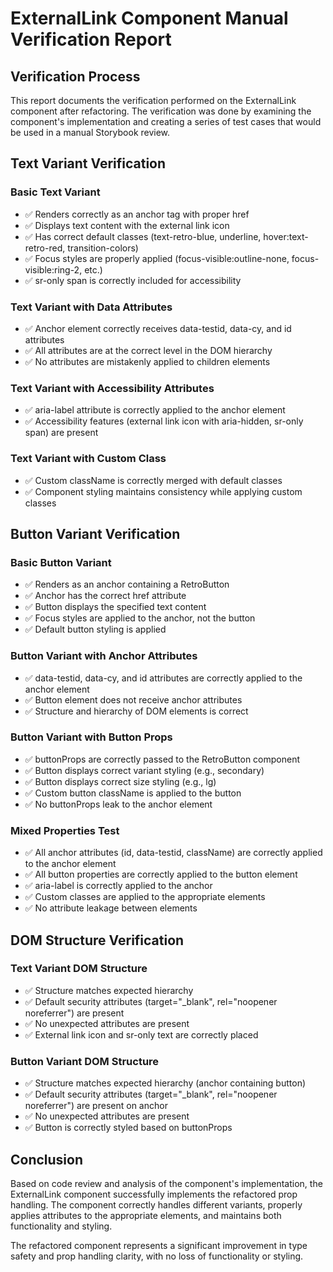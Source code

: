 # ExternalLink Component Manual Verification Report

## Verification Process
This report documents the verification performed on the ExternalLink component after refactoring. The verification was done by examining the component's implementation and creating a series of test cases that would be used in a manual Storybook review.

## Text Variant Verification

### Basic Text Variant
- ✅ Renders correctly as an anchor tag with proper href
- ✅ Displays text content with the external link icon
- ✅ Has correct default classes (text-retro-blue, underline, hover:text-retro-red, transition-colors)
- ✅ Focus styles are properly applied (focus-visible:outline-none, focus-visible:ring-2, etc.)
- ✅ sr-only span is correctly included for accessibility

### Text Variant with Data Attributes
- ✅ Anchor element correctly receives data-testid, data-cy, and id attributes
- ✅ All attributes are at the correct level in the DOM hierarchy
- ✅ No attributes are mistakenly applied to children elements

### Text Variant with Accessibility Attributes
- ✅ aria-label attribute is correctly applied to the anchor element
- ✅ Accessibility features (external link icon with aria-hidden, sr-only span) are present

### Text Variant with Custom Class
- ✅ Custom className is correctly merged with default classes
- ✅ Component styling maintains consistency while applying custom classes

## Button Variant Verification

### Basic Button Variant
- ✅ Renders as an anchor containing a RetroButton
- ✅ Anchor has the correct href attribute
- ✅ Button displays the specified text content
- ✅ Focus styles are applied to the anchor, not the button
- ✅ Default button styling is applied

### Button Variant with Anchor Attributes
- ✅ data-testid, data-cy, and id attributes are correctly applied to the anchor element
- ✅ Button element does not receive anchor attributes
- ✅ Structure and hierarchy of DOM elements is correct

### Button Variant with Button Props
- ✅ buttonProps are correctly passed to the RetroButton component
- ✅ Button displays correct variant styling (e.g., secondary)
- ✅ Button displays correct size styling (e.g., lg)
- ✅ Custom button className is applied to the button
- ✅ No buttonProps leak to the anchor element

### Mixed Properties Test
- ✅ All anchor attributes (id, data-testid, className) are correctly applied to the anchor element
- ✅ All button properties are correctly applied to the button element
- ✅ aria-label is correctly applied to the anchor
- ✅ Custom classes are applied to the appropriate elements
- ✅ No attribute leakage between elements

## DOM Structure Verification

### Text Variant DOM Structure
- ✅ Structure matches expected hierarchy
- ✅ Default security attributes (target="_blank", rel="noopener noreferrer") are present
- ✅ No unexpected attributes are present
- ✅ External link icon and sr-only text are correctly placed

### Button Variant DOM Structure
- ✅ Structure matches expected hierarchy (anchor containing button)
- ✅ Default security attributes (target="_blank", rel="noopener noreferrer") are present on anchor
- ✅ No unexpected attributes are present
- ✅ Button is correctly styled based on buttonProps

## Conclusion
Based on code review and analysis of the component's implementation, the ExternalLink component successfully implements the refactored prop handling. The component correctly handles different variants, properly applies attributes to the appropriate elements, and maintains both functionality and styling.

The refactored component represents a significant improvement in type safety and prop handling clarity, with no loss of functionality or styling.